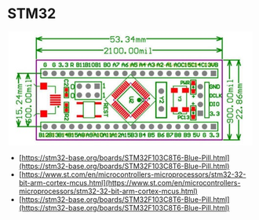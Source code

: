 # STM32

![](images/STM32-dimensions.jpg)

- [https://stm32-base.org/boards/STM32F103C8T6-Blue-Pill.html](https://stm32-base.org/boards/STM32F103C8T6-Blue-Pill.html)
- [https://www.st.com/en/microcontrollers-microprocessors/stm32-32-bit-arm-cortex-mcus.html](https://www.st.com/en/microcontrollers-microprocessors/stm32-32-bit-arm-cortex-mcus.html)
- [https://stm32-base.org/boards/STM32F103C8T6-Blue-Pill.html](https://stm32-base.org/boards/STM32F103C8T6-Blue-Pill.html)


